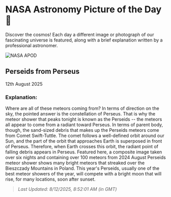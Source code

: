 
  # NASA Astronomy Picture of the Day 🌌

  Discover the cosmos! Each day a different image or photograph of our fascinating universe is featured, along with a brief explanation written by a professional astronomer.

![NASA APOD](https://apod.nasa.gov/apod/image/2508/PerseidsRadiant_Marcin_5500.jpg)

## Perseids from Perseus

12th August 2025

### Explanation: 

Where are all of these meteors coming from?  In terms of direction on the sky, the pointed answer is the constellation of Perseus.  That is why the meteor shower that peaks tonight is known as the Perseids -- the meteors all appear to come from a radiant toward Perseus. In terms of parent body, though, the sand-sized debris that makes up the Perseids meteors come from Comet Swift-Tuttle. The comet follows a well-defined orbit around our Sun, and the part of the orbit that approaches Earth is superposed in front of Perseus. Therefore, when Earth crosses this orbit, the radiant point of falling debris appears in Perseus. Featured here, a composite image taken over six nights and containing over 100 meteors from 2024 August Perseids meteor shower shows many bright meteors that streaked over the Bieszczady Mountains in Poland. This year's Perseids, usually one of the best meteor showers of the year, will compete with a bright moon that will rise, for many locations, soon  after sunset.

> _Last Updated: 8/12/2025, 8:52:01 AM (in GMT)_
